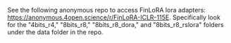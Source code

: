 See the following anonymous repo to access FinLoRA lora adapters: https://anonymous.4open.science/r/FinLoRA-ICLR-115E. Specifically look for the "4bits_r4," "8bits_r8," "8bits_r8_dora," and "8bits_r8_rslora" folders under the data folder in the repo.
